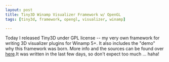 ```yaml
--- 
layout: post
title: Tiny3D Winamp Visualizer Framework w/ OpenGL
tags: [tiny3d, framework, opengl, visualizer, winamp]

---
```

Today I released Tiny3D under GPL license -- my very own framework for writing 3D visualizer plugins for Winamp 5+. It also includes the "demo" why this framework was born. More info and the sources can be found over <a href="http://code.google.com/p/nympho3d/" title=")" target="_blank">here</a>.It was written in the last few days, so don't expect too much ... haha!

